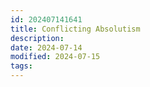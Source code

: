 ```yaml
---
id: 202407141641
title: Conflicting Absolutism
description: 
date: 2024-07-14
modified: 2024-07-15
tags: 
---
```

